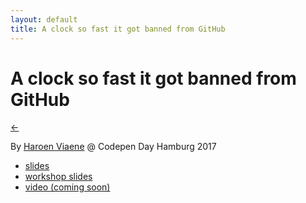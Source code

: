 ```yaml
---
layout: default
title: A clock so fast it got banned from GitHub
---
```


# A clock so fast it got banned from GitHub

[←](../..)

By [Haroen Viaene](https://haroen.me) @ Codepen Day Hamburg 2017

* [slides](./bullgit-fast-clock.pdf)
* [workshop slides](./how-to-bullgit.pdf)
* [video (coming soon)]()
